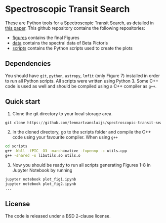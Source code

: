 # Spectroscopic Transit Search

These are Python tools for a Spectroscopic Transit Search, as detailed in [this paper](https://arxiv.org/abs/1903.08186). This github repository contains the following repositories:
* [figures](https://github.com/lennartvansluijs/spectroscopic-transit-search/tree/master/figures) contains the final Figures
* [data](https://github.com/lennartvansluijs/spectroscopic-transit-search/tree/master/data) contains the spectral data of Beta Pictoris
* [scripts](https://github.com/lennartvansluijs/spectroscopic-transit-search/tree/master/scripts) contains the Python scripts used to create the plots

## Dependencies
You should have `git`, `python`, `astropy`, `lmfit` (only Figure 7) installed in order to run all Python scripts. All scripts were written using Python 3. Some C++ code is used as well and should be compiled using a C++ compiler as `g++`.

## Quick start
1. Clone the git directory to your local storage area.
```python
git clone https://github.com/lennartvansluijs/spectroscopic-transit-search <local folder>
```
2. In the cloned directory, go to the scripts folder and compile the C++ code using your favourite compiler. When using `g++`
```bash
cd scripts
g++ -Wall -fPIC -O3 -march=native -fopenmp -c utils.cpp
g++ -shared -o libutils.so utils.o
```
3. Now you should be ready to run all scripts generating Figures 1-8 in Jupyter Notebook by running
```bash
jupyter notebook plot_fig1.ipynb
jupyter notebook plot_fig2.ipynb
...
```

## License

The code is released under a BSD 2-clause license.
